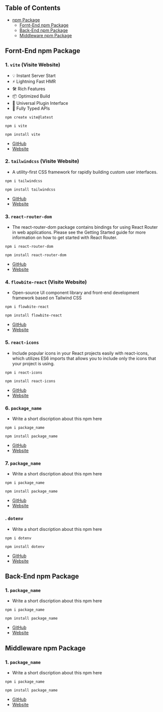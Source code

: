 ## Table of Contents

- [npm Package](https://www.npmjs.com/)
  - [Fornt-End npm Package](#fornt-end-npm-package)
  - [Back-End npm Package](#back-end-npm-package)
  - [Middleware npm Package](#middleware-npm-package)

## Fornt-End npm Package

### 1. `vite` (Visite Website)

 - 💡 Instant Server Start
 - ⚡️ Lightning Fast HMR
 - 🛠️ Rich Features
 - 📦 Optimized Build
 - 🔩 Universal Plugin Interface
 - 🔑 Fully Typed APIs

```
npm create vite@latest
```
```
npm i vite
```
```
npm install vite
```

- [GitHub](https://github.com/vitejs/vite)
- [Website](https://vitejs.dev/guide/)

### 2. `tailwindcss` (Visite Website)

- A utility-first CSS framework for rapidly building custom user interfaces.

```
npm i tailwindcss
```
```
npm install tailwindcss
```

- [GitHub](https://github.com/tailwindlabs/tailwindcss)
- [Website](https://tailwindcss.com/)

### 3. `react-router-dom`

- The react-router-dom package contains bindings for using React Router in web applications. Please see the Getting Started guide for more information on how to get started with React Router.

```
npm i react-router-dom
```

```
npm install react-router-dom
```

- [GitHub](https://github.com/remix-run/react-router)
- [Website](https://reactrouter.com/en/main)

### 4. `flowbite-react` (Visite Website)

-  Open-source UI component library and front-end development framework based on Tailwind CSS

 ```
 npm i flowbite-react
 ```
 ```
 npm install flowbite-react
 ```

 - [GitHub](https://github.com/themesberg/flowbite-react)
 - [Website](https://www.flowbite-react.com/docs/getting-started/introduction)

### 5. `react-icons`

- Include popular icons in your React projects easily with react-icons, which utilizes ES6 imports that allows you to include only the icons that your project is using.

```
npm i react-icons
```
```
npm install react-icons
```

- [GitHub](https://github.com/react-icons/react-icons)
- [Website](https://react-icons.github.io/react-icons/)

### 6. `package_name`

- Write a short discription about this npm here

```
npm i package_name
```
```npm install package_name```

- [GitHub](https://github.com/motdotla/dotenv)
- [Website](https://www.dotenv.org/)

### 7. `package_name`

-  Write a short discription about this npm here

```
npm i package_name
```
```
npm install package_name
```

- [GitHub](https://github.com/motdotla/dotenv)
- [Website](https://www.dotenv.org/)

### . `dotenv`

- Write a short discription about this npm here

```
npm i dotenv
```
```
npm install dotenv
```
- [GitHub](https://github.com/motdotla/dotenv)
- [Website](https://www.dotenv.org/)

## Back-End npm Package

### 1. `package_name`

- Write a short discription about this npm here

```
npm i package_name
```
```
npm install package_name
```

- [GitHub](https://github.com/motdotla/dotenv)
- [Website](https://www.dotenv.org/)

## Middleware npm Package

### 1. `package_name`

- Write a short discription about this npm here

```
npm i package_name
```
```
npm install package_name
```

- [GitHub](https://github.com/motdotla/dotenv)
- [Website](https://www.dotenv.org/)

